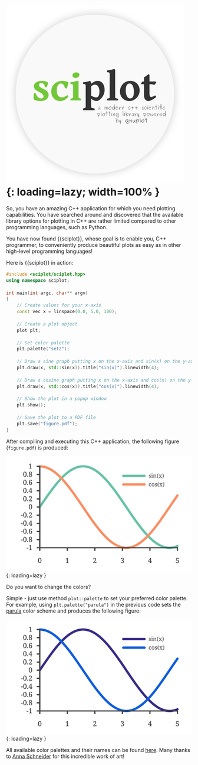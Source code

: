 # ![sciplot](img/logo.svg){: loading=lazy; width=100% }

<!-- # Overview -->

So, you have an amazing C++ application for which you need plotting capabilities. You have searched around and discovered that the available library options for plotting in C++ are rather limited compared to other programming languages, such as Python.

You have now found {{sciplot}}, whose goal is to enable you, C++ programmer, to conveniently produce beautiful plots as easy as in other high-level programming languages!

Here is {{sciplot}} in action:

```c++
#include <sciplot/sciplot.hpp>
using namespace sciplot;

int main(int argc, char** argv)
{
    // Create values for your x-axis
    const vec x = linspace(0.0, 5.0, 100);

    // Create a plot object
    plot plt;

    // Set color palette
    plt.palette("set2");

    // Draw a sine graph putting x on the x-axis and sin(x) on the y-axis
    plt.draw(x, std::sin(x)).title("sin(x)").linewidth(4);

    // Draw a cosine graph putting x on the x-axis and cos(x) on the y-axis
    plt.draw(x, std::cos(x)).title("cos(x)").linewidth(4);

    // Show the plot in a popup window
    plt.show();

    // Save the plot to a PDF file
    plt.save("figure.pdf");
}
```

After compiling and executing this C++ application, the following figure (`figure.pdf`) is produced:

![Plotting sin(x) and cos(x)](img/home/demo-figure-palette-set2.svg){: loading=lazy }

Do you want to change the colors?

Simple - just use method `plot::palette` to set your preferred color palette. For example, using `plt.palette("parula")` in the previous code sets the [parula](https://www.mathworks.com/help/matlab/ref/parula.html) color scheme and produces the following figure:

![Plotting sin(x) and cos(x)](img/home/demo-figure-palette-parula.svg){: loading=lazy }

All available color palettes and their names can be found [here][gnuplot-palettes]. Many thanks to [Anna Schneider][AnnaSchneider] for this incredible work of art!

[gnuplot-palettes]: https://github.com/sciplot/gnuplot-palettes
[AnnaSchneider]: https://github.com/aschn
